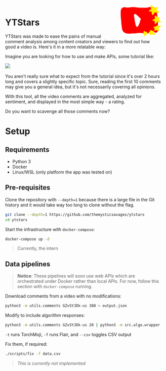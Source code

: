 <img src="./logo.png" height=100 align=right>

# YTStars

YTStars was made to ease the pains of manual comment analysis among content creators and viewers to find out how good a video is.
Here's it in a more relatable way:

Imagine you are looking for how to use and make APIs, some tutorial like:

<a href="https://www.youtube.com/watch?v=GZvSYJDk-us"><img src="https://i.ytimg.com/vi/GZvSYJDk-us/hq720.jpg" height=150></a>

You aren't really sure what to expect from the tutorial since it's over 2 hours long and covers a slightly specific topic. Sure, reading the first 10 comments may give you a general idea, but it's not necessarily covering all opinions.

With this tool, all the video comments are aggregated, analyzed for sentiment, and displayed in the most simple way - a rating.

Do you want to scavenge all those comments now?

# Setup

## Requirements

- Python 3
- Docker
- Linux/WSL (only platform the app was tested on)

## Pre-requisites

Clone the repository with `--depth=1` because there is a large file in the Git history and it would take way too long to clone without the flag.

```bash
git clone --depth=1 https://github.com/themysticsavages/ytstars
cd ytstars
```

Start the infrastructure with `docker-compose`:

```bash
docker-compose up -d
```

> Currently, the intern

## Data pipelines

> **Notice**: These pipelines will soon use web APIs which are orchestrated under Docker rather than local APIs. For now, follow this section with `docker-compose` running.

Download comments from a video with no modifications:

```bash
python3 -m utils.comments GZvSYJDk-us 300 > output.json
```

Modify to include algorithm responses:

```bash
python3 -m utils.comments GZvSYJDk-us 20 | python3 -m src.algo.wrapper -tf --csv > future/poop.csv
```

`-t` runs TorchMoji, `-f` runs Flair, and `--csv` toggles CSV output

Fix them, if required:

```bash
./scripts/fix -f data.csv
```

> *This is currently not implemented*
